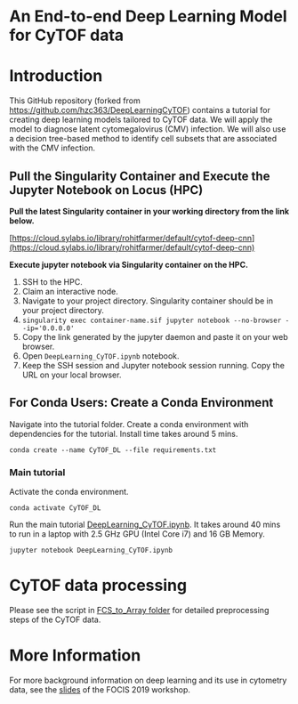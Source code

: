 # An End-to-end Deep Learning Model for CyTOF data

# Introduction
This GitHub repository (forked from https://github.com/hzc363/DeepLearningCyTOF) contains a tutorial for creating deep learning models tailored to CyTOF data. We will apply the model to diagnose latent cytomegalovirus (CMV) infection. We will also use a decision tree-based method to identify cell subsets that are associated with the CMV infection. 

## Pull the Singularity Container and Execute the Jupyter Notebook on Locus (HPC)
**Pull the latest Singularity container in your working directory from the link below.**  

[https://cloud.sylabs.io/library/rohitfarmer/default/cytof-deep-cnn](https://cloud.sylabs.io/library/rohitfarmer/default/cytof-deep-cnn)

**Execute jupyter notebook via Singularity container on the HPC.**  

1. SSH to the HPC.
1. Claim an interactive node.
1. Navigate to your project directory. Singularity container should be in your project directory.
1. `singularity exec container-name.sif jupyter notebook --no-browser --ip='0.0.0.0'`
1. Copy the link generated by the jupyter daemon and paste it on your web browser.
1. Open `DeepLearning_CyTOF.ipynb` notebook.
1. Keep the SSH session and Jupyter notebook session running. Copy the URL on your local browser.

## For Conda Users: Create a Conda Environment
Navigate into the tutorial folder. Create a conda environment with dependencies for the tutorial. Install time takes around 5 mins.  

```conda create --name CyTOF_DL --file requirements.txt```

### Main tutorial
Activate the conda environment.

```conda activate CyTOF_DL```

Run the main tutorial [DeepLearning_CyTOF.ipynb](https://github.com/hzc363/DeepLearningCyTOF/blob/master/DeepLearning_CyTOF.ipynb). It takes around 40 mins to run in a laptop with 2.5 GHz GPU (Intel Core i7) and 16 GB Memory. 

```jupyter notebook DeepLearning_CyTOF.ipynb```


# CyTOF data processing
Please see the script in [FCS_to_Array folder](https://github.com/rohitfarmer/DeepLearningCyTOF/tree/master/FCS_to_Array) for detailed preprocessing steps of the CyTOF data. 

# More Information
For more background information on deep learning and its use in cytometry data, see the [slides](https://github.com/rohitfarmer/DeepLearningCyTOF/blob/master/FOCIS_deeplearning.pdf) of the FOCIS 2019 workshop. 

